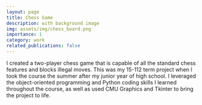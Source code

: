 ```yaml
---
layout: page
title: Chess Game
description: with background image
img: assets/img/chess_board.png
importance: 1
category: work
related_publications: false
---
```


I created a two-player chess game that is capable of all the standard chess features and blocks illegal moves. This was my 15-112 term project when I took the course the summer after my junior year of high school. I leveraged the object-oriented programming and Python coding skills I learned throughout the course, as well as used CMU Graphics and Tkinter to bring the project to life.

